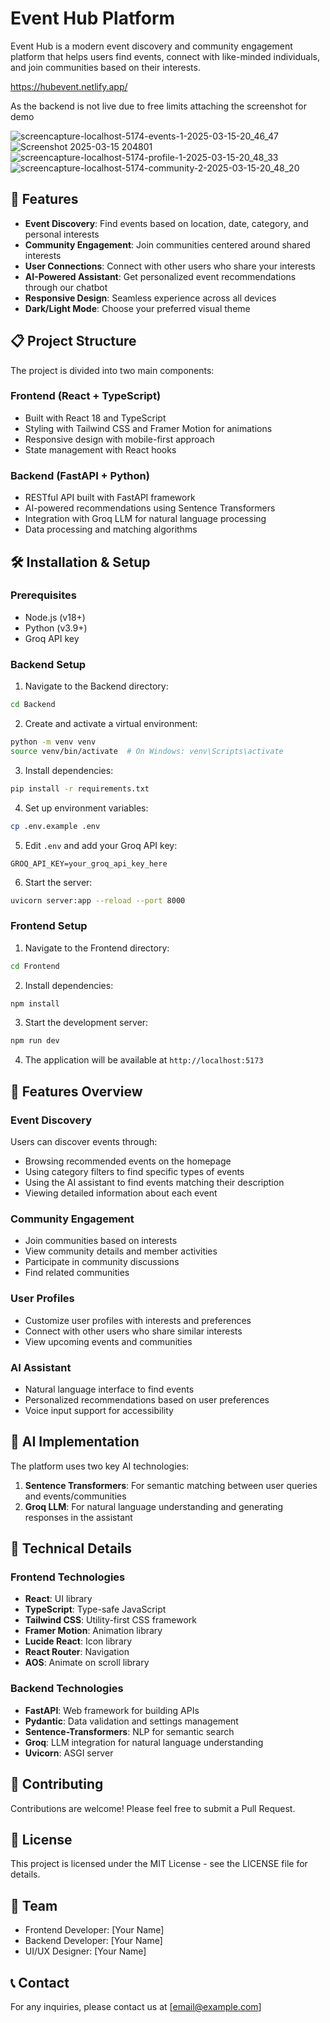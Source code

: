 # Event Hub Platform

Event Hub is a modern event discovery and community engagement platform that helps users find events, connect with like-minded individuals, and join communities based on their interests.

https://hubevent.netlify.app/

As the backend is not live due to free limits attaching the screenshot for demo 

![screencapture-localhost-5174-events-1-2025-03-15-20_46_47](https://github.com/user-attachments/assets/bf3d2a61-8916-4d6f-b06d-4b630eea4d4b)
![Screenshot 2025-03-15 204801](https://github.com/user-attachments/assets/37076c2a-2ff4-496f-8dd1-418cc47c6ee0)
![screencapture-localhost-5174-profile-1-2025-03-15-20_48_33](https://github.com/user-attachments/assets/c41ca3aa-287c-40e0-a777-e588821264d7)
![screencapture-localhost-5174-community-2-2025-03-15-20_48_20](https://github.com/user-attachments/assets/0ea14c6b-1f8e-40ec-abc9-1f526836cc45)



## 🚀 Features

- **Event Discovery**: Find events based on location, date, category, and personal interests
- **Community Engagement**: Join communities centered around shared interests
- **User Connections**: Connect with other users who share your interests
- **AI-Powered Assistant**: Get personalized event recommendations through our chatbot
- **Responsive Design**: Seamless experience across all devices
- **Dark/Light Mode**: Choose your preferred visual theme

## 📋 Project Structure

The project is divided into two main components:

### Frontend (React + TypeScript)

- Built with React 18 and TypeScript
- Styling with Tailwind CSS and Framer Motion for animations
- Responsive design with mobile-first approach
- State management with React hooks

### Backend (FastAPI + Python)

- RESTful API built with FastAPI framework
- AI-powered recommendations using Sentence Transformers
- Integration with Groq LLM for natural language processing
- Data processing and matching algorithms

## 🛠️ Installation & Setup

### Prerequisites

- Node.js (v18+)
- Python (v3.9+)
- Groq API key

### Backend Setup

1. Navigate to the Backend directory:

```bash
cd Backend
```

2. Create and activate a virtual environment:

```bash
python -m venv venv
source venv/bin/activate  # On Windows: venv\Scripts\activate
```

3. Install dependencies:

```bash
pip install -r requirements.txt
```

4. Set up environment variables:

```bash
cp .env.example .env
```

5. Edit `.env` and add your Groq API key:

```
GROQ_API_KEY=your_groq_api_key_here
```

6. Start the server:

```bash
uvicorn server:app --reload --port 8000
```

### Frontend Setup

1. Navigate to the Frontend directory:

```bash
cd Frontend
```

2. Install dependencies:

```bash
npm install
```

3. Start the development server:

```bash
npm run dev
```

4. The application will be available at `http://localhost:5173`

## 📱 Features Overview

### Event Discovery

Users can discover events through:
- Browsing recommended events on the homepage
- Using category filters to find specific types of events
- Using the AI assistant to find events matching their description
- Viewing detailed information about each event

### Community Engagement

- Join communities based on interests
- View community details and member activities
- Participate in community discussions
- Find related communities

### User Profiles

- Customize user profiles with interests and preferences
- Connect with other users who share similar interests
- View upcoming events and communities

### AI Assistant

- Natural language interface to find events
- Personalized recommendations based on user preferences
- Voice input support for accessibility

## 🧠 AI Implementation

The platform uses two key AI technologies:

1. **Sentence Transformers**: For semantic matching between user queries and events/communities
2. **Groq LLM**: For natural language understanding and generating responses in the assistant

## 🔧 Technical Details

### Frontend Technologies

- **React**: UI library
- **TypeScript**: Type-safe JavaScript
- **Tailwind CSS**: Utility-first CSS framework
- **Framer Motion**: Animation library
- **Lucide React**: Icon library
- **React Router**: Navigation
- **AOS**: Animate on scroll library

### Backend Technologies

- **FastAPI**: Web framework for building APIs
- **Pydantic**: Data validation and settings management
- **Sentence-Transformers**: NLP for semantic search
- **Groq**: LLM integration for natural language understanding
- **Uvicorn**: ASGI server

## 🤝 Contributing

Contributions are welcome! Please feel free to submit a Pull Request.

## 📄 License

This project is licensed under the MIT License - see the LICENSE file for details.

## 👥 Team

- Frontend Developer: [Your Name]
- Backend Developer: [Your Name]
- UI/UX Designer: [Your Name]

## 📞 Contact

For any inquiries, please contact us at [email@example.com]
